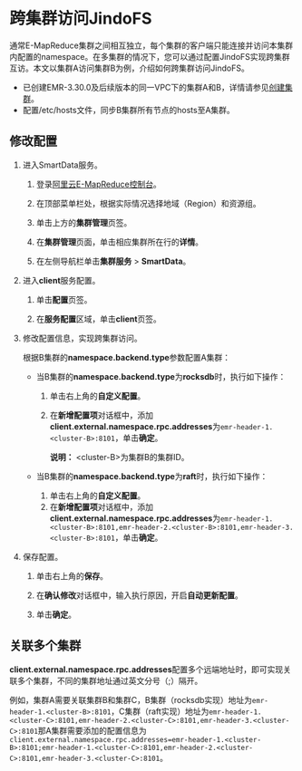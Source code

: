 # 跨集群访问JindoFS

通常E-MapReduce集群之间相互独立，每个集群的客户端只能连接并访问本集群内配置的namespace。在多集群的情况下，您可以通过配置JindoFS实现跨集群互访。本文以集群A访问集群B为例，介绍如何跨集群访问JindoFS。

-   已创建EMR-3.30.0及后续版本的同一VPC下的集群A和B，详情请参见[创建集群](/cn.zh-CN/集群管理/集群配置/创建集群.md)。
-   配置/etc/hosts文件，同步B集群所有节点的hosts至A集群。

## 修改配置

1.  进入SmartData服务。

    1.  登录[阿里云E-MapReduce控制台](https://emr.console.aliyun.com/)。

    2.  在顶部菜单栏处，根据实际情况选择地域（Region）和资源组。

    3.  单击上方的**集群管理**页签。

    4.  在**集群管理**页面，单击相应集群所在行的**详情**。

    5.  在左侧导航栏单击**集群服务** \> **SmartData**。

2.  进入**client**服务配置。

    1.  单击**配置**页签。

    2.  在**服务配置**区域，单击**client**页签。

3.  修改配置信息，实现跨集群访问。

    根据B集群的**namespace.backend.type**参数配置A集群：

    -   当B集群的**namespace.backend.type**为**rocksdb**时，执行如下操作：
        1.  单击右上角的**自定义配置**。
        2.  在**新增配置项**对话框中，添加**client.external.namespace.rpc.addresses**为`emr-header-1.<cluster-B>:8101`，单击**确定**。

            **说明：** <cluster-B\>为集群B的集群ID。

    -   当B集群的**namespace.backend.type**为**raft**时，执行如下操作：
        1.  单击右上角的**自定义配置**。
        2.  在**新增配置项**对话框中，添加**client.external.namespace.rpc.addresses**为`emr-header-1.<cluster-B>:8101,emr-header-2.<cluster-B>:8101,emr-header-3.<cluster-B>:8101`，单击**确定**。
4.  保存配置。

    1.  单击右上角的**保存**。

    2.  在**确认修改**对话框中，输入执行原因，开启**自动更新配置**。

    3.  单击**确定**。


## 关联多个集群

**client.external.namespace.rpc.addresses**配置多个远端地址时，即可实现关联多个集群，不同的集群地址通过英文分号（;）隔开。

例如，集群A需要关联集群B和集群C，B集群（rocksdb实现）地址为`emr-header-1.<cluster-B>:8101`，C集群（raft实现）地址为`emr-header-1.<cluster-C>:8101,emr-header-2.<cluster-C>:8101,emr-header-3.<cluster-C>:8101`那A集群需要添加的配置信息为`client.external.namespace.rpc.addresses=emr-header-1.<cluster-B>:8101;emr-header-1.<cluster-C>:8101,emr-header-2.<cluster-C>:8101,emr-header-3.<cluster-C>:8101`。

